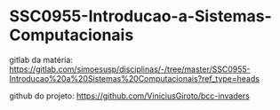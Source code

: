 # SSC0955-Introducao-a-Sistemas-Computacionais

gitlab da matéria: https://gitlab.com/simoesusp/disciplinas/-/tree/master/SSC0955-Introducao%20a%20Sistemas%20Computacionais?ref_type=heads

github do projeto: https://github.com/ViniciusGiroto/bcc-invaders
